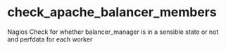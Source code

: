 # check_apache_balancer_members
Nagios Check for whether balancer_manager is in a sensible state or not and perfdata for each worker
